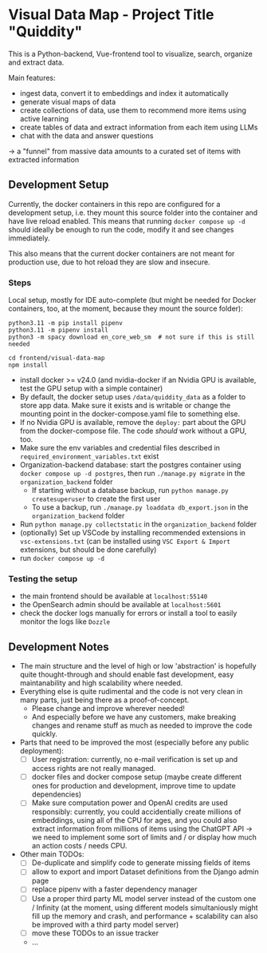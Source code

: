 # Visual Data Map - Project Title "Quiddity"

This is a Python-backend, Vue-frontend tool to visualize, search, organize and extract data.

Main features:
- ingest data, convert it to embeddings and index it automatically
- generate visual maps of data
- create collections of data, use them to recommend more items using active learning
- create tables of data and extract information from each item using LLMs
- chat with the data and answer questions

-> a "funnel" from massive data amounts to a curated set of items with extracted information

## Development Setup

Currently, the docker containers in this repo are configured for a development setup, i.e. they mount this source folder into the container and have live reload enabled. This means that running `docker compose up -d` should ideally be enough to run the code, modify it and see changes immediately.

This also means that the current docker containers are not meant for production use, due to hot reload they are slow and insecure.

### Steps

Local setup, mostly for IDE auto-complete (but might be needed for Docker containers, too, at the moment, because they mount the source folder):
```
python3.11 -m pip install pipenv
python3.11 -m pipenv install
python3 -m spacy download en_core_web_sm  # not sure if this is still needed

cd frontend/visual-data-map
npm install
```

- install docker >= v24.0 (and nvidia-docker if an Nvidia GPU is available, test the GPU setup with a simple container)
- By default, the docker setup uses `/data/quiddity_data` as a folder to store app data. Make sure it exists and is writable or change the mounting point in the docker-compose.yaml file to something else.
- If no Nvidia GPU is available, remove the `deploy:` part about the GPU from the docker-compose file. The code _should_ work without a GPU, too.
- Make sure the env variables and credential files described in `required_environment_variables.txt` exist
- Organization-backend database: start the postgres container using `docker compose up -d postgres`, then run `./manage.py migrate` in the `organization_backend` folder
  - If starting without a database backup, run `python manage.py createsuperuser` to create the first user
  - To use a backup, run `./manage.py loaddata db_export.json` in the `organization_backend` folder
- Run `python manage.py collectstatic` in the `organization_backend` folder
- (optionally) Set up VSCode by installing recommended extensions in `vsc-extensions.txt` (can be installed using `VSC Export & Import` extensions, but should be done carefully)
- run `docker compose up -d`

### Testing the setup

- the main frontend should be available at `localhost:55140`
- the OpenSearch admin should be available at `localhost:5601`
- check the docker logs manually for errors or install a tool to easily monitor the logs like `Dozzle`

## Development Notes

- The main structure and the level of high or low 'abstraction' is hopefully quite thought-through and should enable fast development, easy maintanability and high scalability where needed.
- Everything else is quite rudimental and the code is not very clean in many parts, just being there as a proof-of-concept.
  - Please change and improve wherever needed!
  - And especially before we have any customers, make breaking changes and rename stuff as much as needed to improve the code quickly.
- Parts that need to be improved the most (especially before any public deployment):
  - [ ] User registration: currently, no e-mail verification is set up and access rights are not really managed.
  - [ ] docker files and docker compose setup (maybe create different ones for production and development, improve time to update dependencies)
  - [ ] Make sure computation power and OpenAI credits are used responsibly: currently, you could accidentially create millions of embeddings, using all of the CPU for ages, and you could also extract information from millions of items using the ChatGPT API -> we need to implement some sort of limits and / or display how much an action costs / needs CPU.
- Other main TODOs:
  - [ ] De-duplicate and simplify code to generate missing fields of items
  - [ ] allow to export and import Dataset definitions from the Django admin page
  - [ ] replace pipenv with a faster dependency manager
  - [ ] Use a proper third party ML model server instead of the custom one / Infinity (at the moment, using different models simultaniously might fill up the memory and crash, and performance + scalability can also be improved with a third party model server)
  - [ ] move these TODOs to an issue tracker
  - ...
